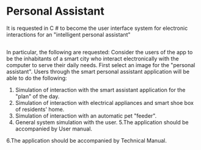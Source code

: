 # Personal Assistant
It is requested in C # to become the user interface system for electronic interactions for an "intelligent personal assistant"
## 
In particular, the following are requested:
 Consider the users of the app to be the inhabitants of a smart city who interact electronically with the computer to serve their daily needs. First select an image for the "personal assistant". Users through the smart personal assistant application will be able to do the following:
 1. Simulation of interaction with the smart assistant application for the "plan" of the day.
 2. Simulation of interaction with electrical appliances and smart shoe box of residents' home.
 3. Simulation of interaction with an automatic pet "feeder".
 4. General system simulation with the user.
 5.The application should be accompanied by User manual.
 
 6.The application should be accompanied by Technical Manual.
